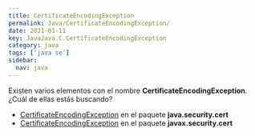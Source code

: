 ```yaml
---
title: CertificateEncodingException
permalink: Java/CertificateEncodingException/
date: 2021-01-11
key: JavaJava.C.CertificateEncodingException
category: java
tags: ['java se']
sidebar: 
  nav: java
---
```


Existen varios elementos con el nombre **CertificateEncodingException**. ¿Cuál de ellas estás buscando?
<ul>
<li><a href="/Java/CertificateEncodingException-java-security-cert/">CertificateEncodingException</a> en el paquete <strong>java.security.cert</strong></li>
<li><a href="/Java/CertificateEncodingException-javax-security-cert/">CertificateEncodingException</a> en el paquete <strong>javax.security.cert</strong></li>
<ul>
